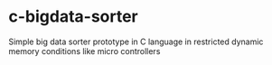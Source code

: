 # c-bigdata-sorter
Simple big data sorter prototype in C language in restricted dynamic memory conditions like micro controllers
